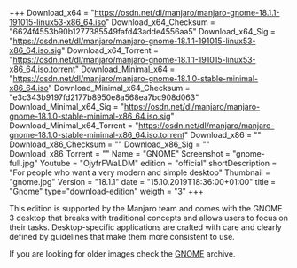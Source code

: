 +++
Download_x64 = "https://osdn.net/dl/manjaro/manjaro-gnome-18.1.1-191015-linux53-x86_64.iso"
Download_x64_Checksum = "6624f4553b90b1277385549fafd43adde4556aa5"
Download_x64_Sig = "https://osdn.net/dl/manjaro/manjaro-gnome-18.1.1-191015-linux53-x86_64.iso.sig"
Download_x64_Torrent = "https://osdn.net/dl/manjaro/manjaro-gnome-18.1.1-191015-linux53-x86_64.iso.torrent"
Download_Minimal_x64 = "https://osdn.net/dl/manjaro/manjaro-gnome-18.1.0-stable-minimal-x86_64.iso"
Download_Minimal_x64_Checksum = "e3c343b9197fd2177b8950e8a568ea7bc908d063"
Download_Minimal_x64_Sig = "https://osdn.net/dl/manjaro/manjaro-gnome-18.1.0-stable-minimal-x86_64.iso.sig"
Download_Minimal_x64_Torrent = "https://osdn.net/dl/manjaro/manjaro-gnome-18.1.0-stable-minimal-x86_64.iso.torrent"
Download_x86 = ""
Download_x86_Checksum = ""
Download_x86_Sig = ""
Download_x86_Torrent = ""
Name = "GNOME"
Screenshot = "gnome-full.jpg"
Youtube = "OjyfrFWaLDM"
edition = "official"
shortDescription = "For people who want a very modern and simple desktop"
Thumbnail = "gnome.jpg"
Version = "18.1.1"
date = "15.10.2019T18:36:00+01:00"
title = "Gnome"
type="download-edition"
weigth = "3"
+++

This edition is supported by the Manjaro team and comes with the GNOME 3 desktop that breaks with traditional concepts and allows users to focus on their tasks. Desktop-specific applications are crafted with care and clearly defined by guidelines that make them more consistent to use.

If you are looking for older images check the [GNOME](https://osdn.net/projects/manjaro/storage/z_release_archive/gnome) archive.

